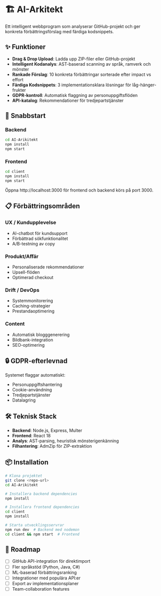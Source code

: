 # 🏗️ AI-Arkitekt

Ett intelligent webbprogram som analyserar GitHub-projekt och ger konkreta förbättringsförslag med färdiga kodsnippets.

## ✨ Funktioner

- **Drag & Drop Upload**: Ladda upp ZIP-filer eller GitHub-projekt
- **Intelligent Kodanalys**: AST-baserad scanning av språk, ramverk och mönster
- **Rankade Förslag**: 10 konkreta förbättringar sorterade efter impact vs effort
- **Färdiga Kodsnippets**: 3 implementationsklara lösningar för låg-hänger-frukter
- **GDPR-kontroll**: Automatisk flaggning av personuppgiftsflöden
- **API-katalog**: Rekommendationer för tredjepartstjänster

## 🚀 Snabbstart

### Backend
```bash
cd AI-Arikitekt
npm install
npm start
```

### Frontend
```bash
cd client
npm install
npm start
```

Öppna http://localhost:3000 för frontend och backend körs på port 3000.

## 📋 Förbättringsområden

### UX / Kundupplevelse
- AI-chatbot för kundsupport
- Förbättrad sökfunktionalitet
- A/B-testning av copy

### Produkt/Affär
- Personaliserade rekommendationer
- Upsell-flöden
- Optimerad checkout

### Drift / DevOps
- Systemmonitorering
- Caching-strategier
- Prestandaoptimering

### Content
- Automatisk blogggenerering
- Bildbank-integration
- SEO-optimering

## 🔒 GDPR-efterlevnad

Systemet flaggar automatiskt:
- Personuppgiftshantering
- Cookie-användning
- Tredjepartstjänster
- Datalagring

## 🛠️ Teknisk Stack

- **Backend**: Node.js, Express, Multer
- **Frontend**: React 18
- **Analys**: AST-parsing, heuristisk mönsterigenkänning
- **Filhantering**: AdmZip för ZIP-extraktion

## 📦 Installation

```bash
# Klona projektet
git clone <repo-url>
cd AI-Arikitekt

# Installera backend dependencies
npm install

# Installera frontend dependencies
cd client
npm install

# Starta utvecklingsservrar
npm run dev  # Backend med nodemon
cd client && npm start  # Frontend
```

## 🎯 Roadmap

- [ ] GitHub API-integration för direktimport
- [ ] Fler språkstöd (Python, Java, C#)
- [ ] ML-baserad förbättringsranking
- [ ] Integrationer med populära API:er
- [ ] Export av implementationsplaner
- [ ] Team-collaboration features